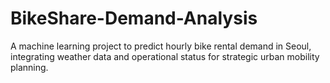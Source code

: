 # BikeShare-Demand-Analysis
A machine learning project to predict hourly bike rental demand in Seoul, integrating weather data and operational status for strategic urban mobility planning.
